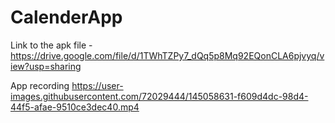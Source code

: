 # CalenderApp

Link to the apk file - https://drive.google.com/file/d/1TWhTZPy7_dQq5p8Mq92EQonCLA6pjvyq/view?usp=sharing


App recording
https://user-images.githubusercontent.com/72029444/145058631-f609d4dc-98d4-44f5-afae-9510ce3dec40.mp4


